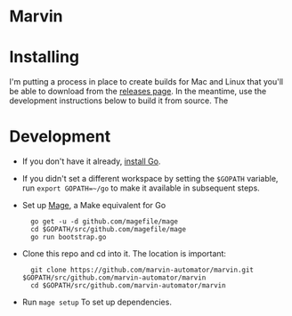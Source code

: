 # Marvin
# Installing

I'm putting a process in place to create builds for Mac and Linux that you'll be able to download from the [releases page](https://github.com/marvin-automator/marvin/releases). In the meantime, use the development instructions below to build it from source. The 

# Development
- If you don't have it already, [install Go](https://golang.org).
- If you didn't set a different workspace by setting the `$GOPATH`
  variable, run `export GOPATH=~/go` to make it available in subsequent steps.
- Set up [Mage](https://magefile.org/), a Make equivalent for Go

        go get -u -d github.com/magefile/mage
        cd $GOPATH/src/github.com/magefile/mage
        go run bootstrap.go

- Clone this repo and cd into it. The location is important:

        git clone https://github.com/marvin-automator/marvin.git $GOPATH/src/github.com/marvin-automator/marvin
        cd $GOPATH/src/github.com/marvin-automator/marvin

- Run `mage setup` To set up dependencies.

